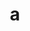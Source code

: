 ---
layout: cake
title:  a
type: cake
bannerimg: /banners/cakebanner
comic: cake_25.png
name: Super Washing
hovertext: heh heh
next: 26
prev: 24
permalink: cakes/25/
---